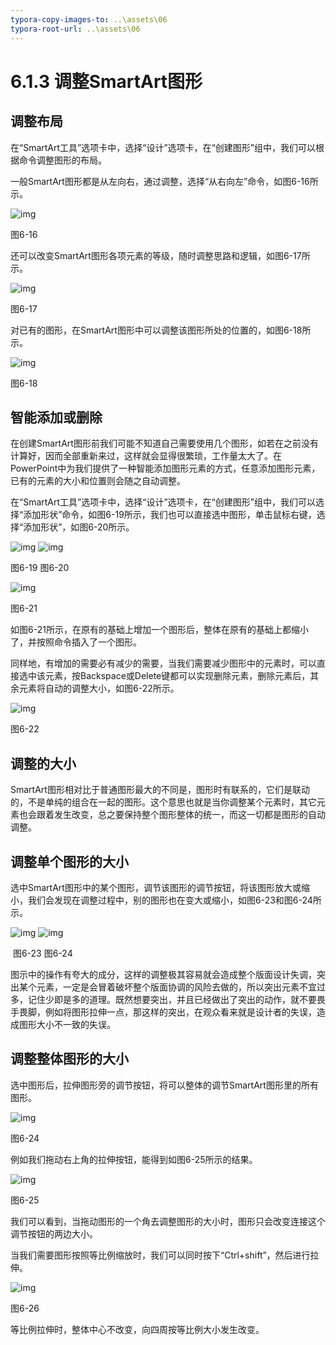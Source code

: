 ```yaml
---
typora-copy-images-to: ..\assets\06
typora-root-url: ..\assets\06
---
```


# 6.1.3  调整SmartArt图形

## **调整布局**

在“SmartArt工具”选项卡中，选择“设计”选项卡，在“创建图形”组中，我们可以根据命令调整图形的布局。

一般SmartArt图形都是从左向右，通过调整，选择“从右向左”命令，如图6-16所示。

![img](../../../.gitbook/assets/image090%20%281%29.jpg)

图6-16

还可以改变SmartArt图形各项元素的等级，随时调整思路和逻辑，如图6-17所示。

![img](../../../.gitbook/assets/image091%20%281%29.jpg)

图6-17

对已有的图形，在SmartArt图形中可以调整该图形所处的位置的，如图6-18所示。

![img](../../../.gitbook/assets/image092.jpg)

图6-18

## **智能添加或删除**

在创建SmartArt图形前我们可能不知道自己需要使用几个图形，如若在之前没有计算好，因而全部重新来过，这样就会显得很繁琐，工作量太大了。在PowerPoint中为我们提供了一种智能添加图形元素的方式，任意添加图形元素，已有的元素的大小和位置则会随之自动调整。

在“SmartArt工具”选项卡中，选择“设计”选项卡，在“创建图形”组中，我们可以选择“添加形状”命令，如图6-19所示，我们也可以直接选中图形，单击鼠标右键，选择“添加形状”，如图6-20所示。

![img](../../../.gitbook/assets/image093.png) ![img](../../../.gitbook/assets/image094%20%282%29.jpg)

图6-19 图6-20

![img](../../../.gitbook/assets/image095%20%281%29.jpg)

图6-21

如图6-21所示，在原有的基础上增加一个图形后，整体在原有的基础上都缩小了，并按照命令插入了一个图形。

同样地，有增加的需要必有减少的需要，当我们需要减少图形中的元素时，可以直接选中该元素，按Backspace或Delete键都可以实现删除元素，删除元素后，其余元素将自动的调整大小，如图6-22所示。

![img](../../../.gitbook/assets/image096%20%281%29.jpg)

图6-22

## **调整的大小**

SmartArt图形相对比于普通图形最大的不同是，图形时有联系的，它们是联动的，不是单纯的组合在一起的图形。这个意思也就是当你调整某个元素时，其它元素也会跟着发生改变，总之要保持整个图形整体的统一，而这一切都是图形的自动调整。

## **调整单个图形的大小**

选中SmartArt图形中的某个图形，调节该图形的调节按钮，将该图形放大或缩小，我们会发现在调整过程中，别的图形也在变大或缩小，如图6-23和图6-24所示。

![img](../../../.gitbook/assets/image097%20%281%29.jpg) ![img](../../../.gitbook/assets/image098.jpg)

​ 图6-23 图6-24

图示中的操作有夸大的成分，这样的调整极其容易就会造成整个版面设计失调，突出某个元素，一定是会冒着破坏整个版面协调的风险去做的，所以突出元素不宜过多，记住少即是多的道理。既然想要突出，并且已经做出了突出的动作，就不要畏手畏脚，例如将图形拉伸一点，那这样的突出，在观众看来就是设计者的失误，造成图形大小不一致的失误。

## **调整整体图形的大小**

选中图形后，拉伸图形旁的调节按钮，将可以整体的调节SmartArt图形里的所有图形。

![img](../../../.gitbook/assets/image099%20%282%29.jpg)

图6-24

例如我们拖动右上角的拉伸按钮，能得到如图6-25所示的结果。

![img](../../../.gitbook/assets/image100%20%282%29.jpg)

图6-25

我们可以看到，当拖动图形的一个角去调整图形的大小时，图形只会改变连接这个调节按钮的两边大小。

当我们需要图形按照等比例缩放时，我们可以同时按下“Ctrl+shift”，然后进行拉伸。

![img](../../../.gitbook/assets/image101.jpg)

图6-26

等比例拉伸时，整体中心不改变，向四周按等比例大小发生改变。

